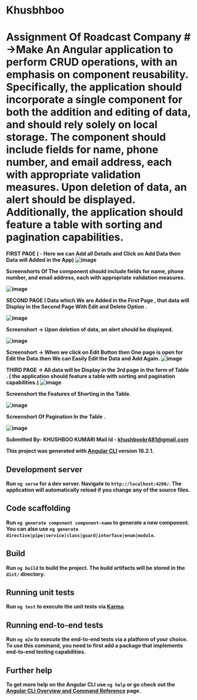 # Khusbhboo


# Assignment Of Roadcast Company <b> # ->Make An Angular application to perform CRUD operations, with an emphasis on component reusability. Specifically, the application should incorporate a single component for both the addition and editing of data, and should rely solely on local storage. The component should include fields for name, phone number, and email address, each with appropriate validation measures. Upon deletion of data, an alert should be displayed. Additionally, the application should feature a table with sorting and pagination capabilities.

FIRST PAGE ( - Here we can Add all Details and Click on Add Data then Data will Added in the App)
![image](https://github.com/khushbook19pa/CRUD-OPERATION-APP/assets/63450932/1b6bb8ae-dcb5-4eab-bdf7-606de8efecd1)

Screenshorts Of The component should include fields for name, phone number, and email address, each with appropriate validation measures.

![image](https://github.com/khushbook19pa/CRUD-OPERATION-APP/assets/63450932/a974251d-ae43-470c-a72e-a1cfabf44368)

SECOND PAGE ( Data which We are Added in the First Page , that data will Display in the Second Page With Edit and Delete Option .

![image](https://github.com/khushbook19pa/CRUD-OPERATION-APP/assets/63450932/d953502f-2028-435c-beb1-fdd6719c662f)

Screenshort -> Upon deletion of data, an alert should be displayed.

![image](https://github.com/khushbook19pa/CRUD-OPERATION-APP/assets/63450932/09895801-3fd5-4579-ae26-9958511a512b)

Screenshort -> When we click on Edit Button then One page is open for Edit the Data.then We can Easily Edit the Data and Add Again.
![image](https://github.com/khushbook19pa/CRUD-OPERATION-APP/assets/63450932/50dc205f-e78d-4085-a9d3-7fb61f09faeb)

THIRD PAGE -> All data will be Display in the 3rd page in the form of Table . ( the application should feature a table with sorting and pagination capabilities.)
![image](https://github.com/khushbook19pa/CRUD-OPERATION-APP/assets/63450932/02005234-820f-43ff-84e6-046674572f07)

Screenshort the Features of Shorting in the Table.


![image](https://github.com/khushbook19pa/CRUD-OPERATION-APP/assets/63450932/ab82771c-34e0-4374-8c6e-5c1817983ab5)

 Screenshort Of Pagination In the Table .
 

![image](https://github.com/khushbook19pa/CRUD-OPERATION-APP/assets/63450932/224139f6-cee1-4309-874f-327243979ceb)




Submitted By- KHUSHBOO KUMARI
Mail Id - khushbookr481@gmail.com





This project was generated with [Angular CLI](https://github.com/angular/angular-cli) version 16.2.1.

## Development server

Run `ng serve` for a dev server. Navigate to `http://localhost:4200/`. The application will automatically reload if you change any of the source files.

## Code scaffolding

Run `ng generate component component-name` to generate a new component. You can also use `ng generate directive|pipe|service|class|guard|interface|enum|module`.

## Build

Run `ng build` to build the project. The build artifacts will be stored in the `dist/` directory.

## Running unit tests

Run `ng test` to execute the unit tests via [Karma](https://karma-runner.github.io).

## Running end-to-end tests

Run `ng e2e` to execute the end-to-end tests via a platform of your choice. To use this command, you need to first add a package that implements end-to-end testing capabilities.

## Further help

To get more help on the Angular CLI use `ng help` or go check out the [Angular CLI Overview and Command Reference](https://angular.io/cli) page.
